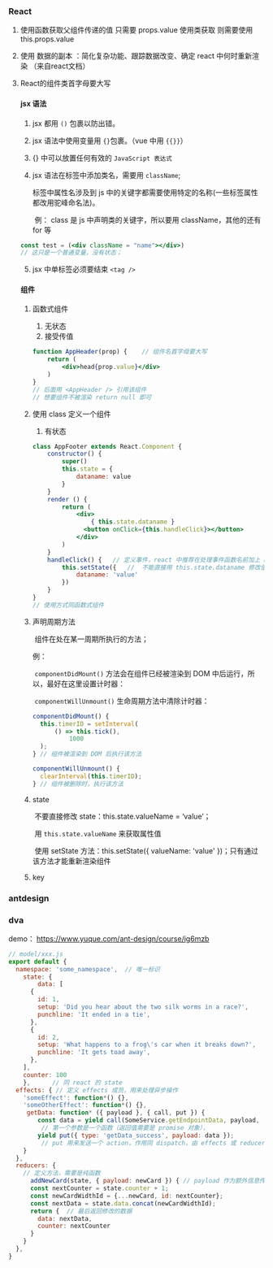### React

1. 使用函数获取父组件传递的值 只需要 props.value  使用类获取 则需要使用 this.props.value

2. 使用 数据的副本 ：简化复杂功能、跟踪数据改变、确定 react 中何时重新渲染     （来自react文档）

3. React的组件类首字母要大写

   #### jsx 语法

   1. jsx 都用 `()` 包裹以防出错。

   2. jsx 语法中使用变量用 `{}`包裹。（vue 中用 `{{}}`）

   3. {} 中可以放置任何有效的 `JavaScript 表达式`  

   4. jsx 语法在标签中添加类名，需要用 `className`;

      标签中属性名涉及到 js 中的关键字都需要使用特定的名称(一些标签属性都改用驼峰命名法)。

      ​	例： class 是 js 中声明类的关键字，所以要用 className，其他的还有 for 等

   ```jsx
   const test = (<div className = "name"></div>)
   // 这只是一个普通变量，没有状态；
   ```

   5. jsx 中单标签必须要结束 `<tag />`

   #### 组件

   1. 函数式组件

      1. 无状态
      2. 接受传值

      ```jsx
      function AppHeader(prop) {	// 组件名首字母要大写
          return (
              <div>head{prop.value}</div>
          )
      }
      // 后面用 <AppHeader /> 引用该组件
      // 想要组件不被渲染 return null 即可
      ```

   2. 使用 class 定义一个组件

      1. 有状态

      ```jsx
      class AppFooter extends React.Component {
          constructor() {
              super()
              this.state = {
                  dataname: value
              }
          }
          render () {
              return (
                  <div>
                      { this.state.dataname }
                  	<button onClick={this.handleClick}></button>
                  </div>
              )
          }
          handleClick() {	// 定义事件，react 中推荐在处理事件函数名前加上 handle
              this.setState({	//	不能直接用 this.state.dataname 修改值，this 会指向 window
                  dataname: 'value'
              })
          }
      }
      // 使用方式同函数式组件
      ```

   3. 声明周期方法

      ​	组件在处在某一周期所执行的方法；

      例：

      ​	 `componentDidMount()` 方法会在组件已经被渲染到 DOM 中后运行，所以，最好在这里设置计时器： 

      ​	 `componentWillUnmount()` 生命周期方法中清除计时器： 

      ```jsx
      componentDidMount() {
      	this.timerID = setInterval(
          	() => this.tick(),
            	1000
      	);
      }	// 组件被渲染到 DOM 后执行该方法
      
      componentWillUnmount() {
      	clearInterval(this.timerID);
      }	// 组件被删除时，执行该方法
      
      ```

   4. state 

      ​	不要直接修改 state：this.state.valueName = ‘value’；

      ​	用 `this.state.valueName` 来获取属性值

      ​	使用 setState 方法：this.setState({ valueName: 'value' })；只有通过该方法才能重新渲染组件

   5. key

### antdesign





### dva

demo： <https://www.yuque.com/ant-design/course/ig6mzb> 

```javascript
// model/xxx.js
export default {
  namespace: 'some_namespace',	// 唯一标识
    state: {
        data: [
      {
        id: 1,
        setup: 'Did you hear about the two silk worms in a race?',
        punchline: 'It ended in a tie',
      },
      {
        id: 2,
        setup: 'What happens to a frog\'s car when it breaks down?',
        punchline: 'It gets toad away',
      },
    ],
    counter: 100
    },		// 同 react 的 state
  effects: { // 定义 effects 成员，用来处理异步操作
    'someEffect': function*() {},
    'someOtherEffect': function*() {},
     getData: function* ({ payload }, { call, put }) {
  		const data = yield call(SomeService.getEndpointData, payload, 		'maybeSomeOtherParams');
         // 第一个参数是一个函数（返回值需要是 promise 对象），
  		yield put({ type: 'getData_success', payload: data });
         // put 用来发送一个 action，作用同 dispatch，由 effects 或 reducers 接收
	}
  },
  reducers: {
    // 定义方法，需要是纯函数
      addNewCard(state, { payload: newCard }) {	// payload 作为额外信息传入
      const nextCounter = state.counter + 1;
      const newCardWidthId = {...newCard, id: nextCounter};
      const nextData = state.data.concat(newCardWidthId);
      return {	// 最后返回修改的数据
        data: nextData,
        counter: nextCounter
      }
    }
  },
}
```
